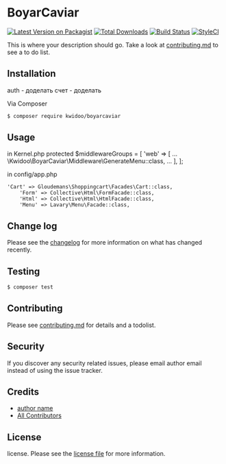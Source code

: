 # BoyarCaviar

[![Latest Version on Packagist][ico-version]][link-packagist]
[![Total Downloads][ico-downloads]][link-downloads]
[![Build Status][ico-travis]][link-travis]
[![StyleCI][ico-styleci]][link-styleci]

This is where your description should go. Take a look at [contributing.md](contributing.md) to see a to do list.

## Installation

auth - доделать
счет - доделать

Via Composer

``` bash
$ composer require kwidoo/boyarcaviar
```

## Usage

in Kernel.php
    protected $middlewareGroups = [
        'web' => [ 
        ...
            \Kwidoo\BoyarCaviar\Middleware\GenerateMenu::class,
           ...
           ],
    ];

in config/app.php

    'Cart' => Gloudemans\Shoppingcart\Facades\Cart::class,
        'Form' => Collective\Html\FormFacade::class,
        'Html' => Collective\Html\HtmlFacade::class,
        'Menu' => Lavary\Menu\Facade::class,

## Change log

Please see the [changelog](changelog.md) for more information on what has changed recently.

## Testing

``` bash
$ composer test
```

## Contributing

Please see [contributing.md](contributing.md) for details and a todolist.

## Security

If you discover any security related issues, please email author email instead of using the issue tracker.

## Credits

- [author name][link-author]
- [All Contributors][link-contributors]

## License

license. Please see the [license file](license.md) for more information.

[ico-version]: https://img.shields.io/packagist/v/kwidoo/boyarcaviar.svg?style=flat-square
[ico-downloads]: https://img.shields.io/packagist/dt/kwidoo/boyarcaviar.svg?style=flat-square
[ico-travis]: https://img.shields.io/travis/kwidoo/boyarcaviar/master.svg?style=flat-square
[ico-styleci]: https://styleci.io/repos/12345678/shield

[link-packagist]: https://packagist.org/packages/kwidoo/boyarcaviar
[link-downloads]: https://packagist.org/packages/kwidoo/boyarcaviar
[link-travis]: https://travis-ci.org/kwidoo/boyarcaviar
[link-styleci]: https://styleci.io/repos/12345678
[link-author]: https://github.com/kwidoo
[link-contributors]: ../../contributors]